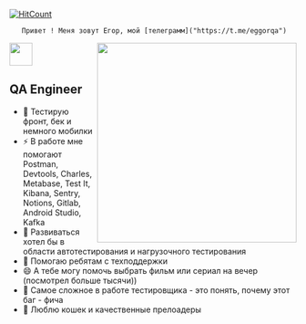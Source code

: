 [![HitCount](https://komarev.com/ghpvc/?username=Suop2&label=Profile%20views&color=60dae2&style=flat)](https://github.com/Suop2)


       Привет ! Меня зовут Егор, мой [телеграмм]("https://t.me/eggorqa")
       


<img align="right" width="350" src="https://media3.giphy.com/media/v1.Y2lkPTc5MGI3NjExejAzajcyNTQ2aHR2eHFlem5rdzJpN3EzcnBrNG00azJsMGQwbGY2NSZlcD12MV9pbnRlcm5hbF9naWZfYnlfaWQmY3Q9Zw/zzD83Y042i0b9kN22B/giphy.gif"/>

  <img src="steck/wave.gif" width="40px">
  
  
  
  ##  QA Engineer
  
- 🔭 Тестирую фронт, бек и немного мобилки
- ⚡ В работе мне помогают Postman, Devtools, Charles, Metabase, Test It, Kibana, Sentry, Notions, Gitlab, Android Studio, Kafka
- 🌱 Развиваться хотел бы в области автотестирования и нагрузочного тестирования
- 👯 Помогаю ребятам с техподдержки
- 😄 А тебе могу помочь выбрать фильм или сериал на вечер (посмотрел больше тысячи))
- 🤔 Самое сложное в работе тестировщика - это понять, почему этот баг - фича
- 💞️ Люблю кошек и качественные прелоадеры
<br>

